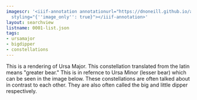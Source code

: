 ```yaml
---
imagescr: '<iiif-annotation annotationurl="https://dnoneill.github.io/annotations/0001-1.json"
  styling="{''image_only'': true}"></iiif-annotation>'
layout: searchview
listname: 0001-list.json
tags:
- ursamajor
- bigdipper
- constellations
---
```

This is a rendering of Ursa Major. This constellation translated from the latin means "greater bear." This is in refernce to Ursa Minor (lesser bear) which can be seen in the image below. These constellations are often talked about in contrast to each other. They are also often called the big and little dipper respectively.